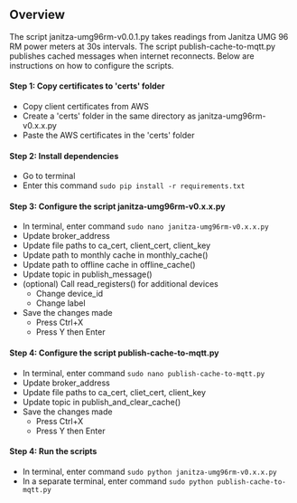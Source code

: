 ## Overview
The script janitza-umg96rm-v0.0.1.py takes readings from Janitza UMG 96 RM power meters at 30s intervals. The script publish-cache-to-mqtt.py publishes cached messages when internet reconnects. Below are instructions on how to configure the scripts.

#### Step 1: Copy certificates to 'certs' folder
- Copy client certificates from AWS
- Create a 'certs' folder in the same directory as janitza-umg96rm-v0.x.x.py
- Paste the AWS certificates in the 'certs' folder

#### Step 2: Install dependencies
- Go to terminal
- Enter this command `sudo pip install -r requirements.txt`

#### Step 3: Configure the script janitza-umg96rm-v0.x.x.py
- In terminal, enter command `sudo nano janitza-umg96rm-v0.x.x.py`
- Update broker_address
- Update file paths to ca_cert, client_cert, client_key
- Update path to monthly cache in monthly_cache()
- Update path to offline cache in offline_cache()
- Update topic in publish_message()
- (optional) Call read_registers() for additional devices
	- Change device_id
	- Change label
- Save the changes made
	- Press Ctrl+X
	- Press Y then Enter

#### Step 4: Configure the script publish-cache-to-mqtt.py
- In terminal, enter command `sudo nano publish-cache-to-mqtt.py`
- Update broker_address
- Update file paths to ca_cert, cliet_cert, client_key
- Update topic in publish_and_clear_cache()
- Save the changes made
	- Press Ctrl+X
	- Press Y then Enter

#### Step 4: Run the scripts
- In terminal, enter command `sudo python janitza-umg96rm-v0.x.x.py`
- In a separate terminal, enter command `sudo python publish-cache-to-mqtt.py`
